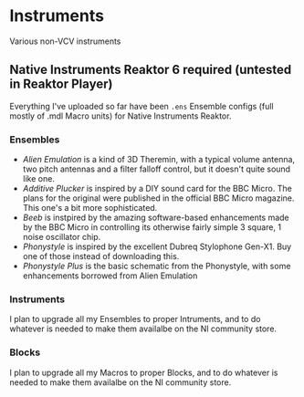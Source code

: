 # Instruments
Various non-VCV instruments

## Native Instruments Reaktor 6 required (untested in Reaktor Player)
Everything I've uploaded so far have been `.ens` Ensemble configs (full mostly of .mdl Macro units) for Native Instruments Reaktor.

### Ensembles

- *Alien Emulation* is a kind of 3D Theremin, with a typical volume antenna, two pitch antennas and a filter falloff control, but it doesn't quite sound like one.
- *Additive Plucker* is inspired by a DIY sound card for the BBC Micro. The plans for the original were published in the official BBC Micro magazine. This one's a bit more sophisticated.
- *Beeb* is instpired by the amazing software-based enhancements made by the BBC Micro in controlling its otherwise fairly simple 3 square, 1 noise oscillator chip.
- *Phonystyle* is inspired by the excellent Dubreq Stylophone Gen-X1. Buy one of those instead of downloading this.
- *Phonystyle Plus* is the basic schematic from the Phonystyle, with some enhancements borrowed from Alien Emulation

### Instruments
I plan to upgrade all my Ensembles to proper Intruments, and to do whatever is needed to make them availalbe on the NI community store.

### Blocks
I plan to upgrade all my Macros to proper Blocks, and to do whatever is needed to make them availalbe on the NI community store.



